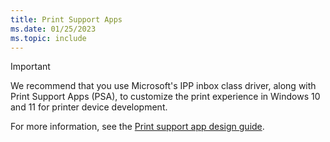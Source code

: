 ```yaml
---
title: Print Support Apps
ms.date: 01/25/2023
ms.topic: include
---
```


> [!IMPORTANT]
> We recommend that you use Microsoft's IPP inbox class driver, along with Print Support Apps (PSA), to customize the print experience in Windows 10 and 11 for printer device development.
>
> For more information, see the [Print support app design guide](../devapps/print-support-app-design-guide.md).
